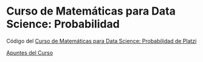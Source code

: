 # Curso de Matemáticas para Data Science: Probabilidad
Código del [Curso de Matemáticas para Data Science: Probabilidad de Platzi](https://platzi.com/cursos/ds-probabilidad/)

[Apuntes del Curso](https://www.notion.so/Curso-de-Matem-ticas-para-Data-Science-Probabilidad-d04329b430904bee9a901a082bd22a50)
